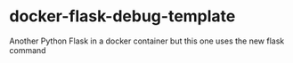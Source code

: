 # docker-flask-debug-template
Another Python Flask in a docker container but this one uses the new flask command 

